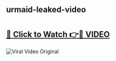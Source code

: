 ## urmaid-leaked-video 

# <h2><a href="http://freeplayer.one?title=urmaid-leaked-video&ref=21J">🔗 Click to Watch 👉🔴 VIDEO</a></h2>

<a href="http://freeplayer.one?title=urmaid-leaked-video&ref=21J" rel="nofollow" data-target="animated-image.originalLink"><img src="https://i.ibb.co.com/xMMVF88/686577567.gif" alt="Viral Video Original" style="max-width: 100%; display: inline-block;" data-target="animated-image.originalImage"></a>

